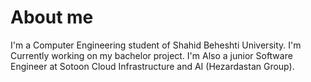 # About me

I'm a Computer Engineering student of Shahid Beheshti University. I'm Currently working on my bachelor project. I'm Also a junior Software Engineer at Sotoon Cloud Infrastructure and AI (Hezardastan Group).
